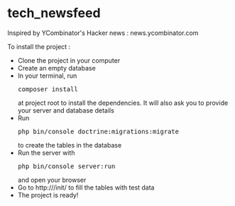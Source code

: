 # tech_newsfeed

Inspired by YCombinator's Hacker news : news.ycombinator.com

To install the project :

- Clone the project in your computer
- Create an empty database
- In your terminal, run <pre>composer install</pre> at project root to install the dependencies. It will also ask you to provide your server and database details
- Run <pre>php bin/console doctrine:migrations:migrate</pre> to create the tables in the database
- Run the server with <pre>php bin/console server:run</pre> and open your browser
- Go to http://<your-localhost-url>/init/ to fill the tables with test data
- The project is ready!